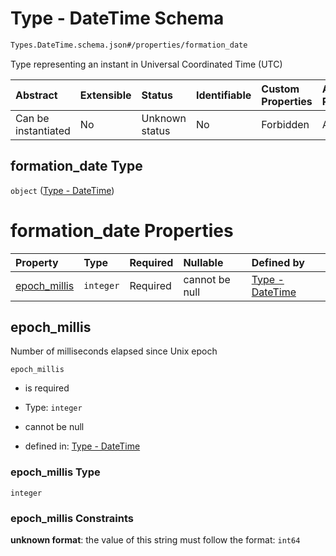 # Type - DateTime Schema

```txt
Types.DateTime.schema.json#/properties/formation_date
```

Type representing an instant in Universal Coordinated Time (UTC)

| Abstract            | Extensible | Status         | Identifiable | Custom Properties | Additional Properties | Access Restrictions | Defined In                                                                  |
| :------------------ | :--------- | :------------- | :----------- | :---------------- | :-------------------- | :------------------ | :-------------------------------------------------------------------------- |
| Can be instantiated | No         | Unknown status | No           | Forbidden         | Allowed               | none                | [Issuer.schema.json*](../objects/Issuer.schema.json "open original schema") |

## formation_date Type

`object` ([Type - DateTime](issuer-properties-type---datetime.md))

# formation_date Properties

| Property                      | Type      | Required | Nullable       | Defined by                                                                                                   |
| :---------------------------- | :-------- | :------- | :------------- | :----------------------------------------------------------------------------------------------------------- |
| [epoch_millis](#epoch_millis) | `integer` | Required | cannot be null | [Type - DateTime](datetime-properties-epoch_millis.md "Types.DateTime.schema.json#/properties/epoch_millis") |

## epoch_millis

Number of milliseconds elapsed since Unix epoch

`epoch_millis`

*   is required

*   Type: `integer`

*   cannot be null

*   defined in: [Type - DateTime](datetime-properties-epoch_millis.md "Types.DateTime.schema.json#/properties/epoch_millis")

### epoch_millis Type

`integer`

### epoch_millis Constraints

**unknown format**: the value of this string must follow the format: `int64`
